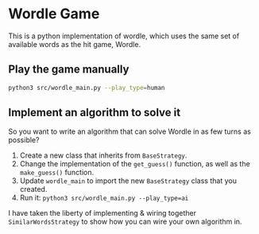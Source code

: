 # Wordle Game

This is a python implementation of wordle, which uses the same set of available words as the hit game, Wordle.

## Play the game manually

```bash
python3 src/wordle_main.py --play_type=human
```

## Implement an algorithm to solve it

So you want to write an algorithm that can solve Wordle in as few turns as possible?

1. Create a new class that inherits from `BaseStrategy`.
2. Change the implementation of the `get_guess()` function, as well as the `make_guess()` function.
3. Update `wordle_main` to import the new `BaseStrategy` class that you created.
4. Run it: `python3 src/wordle_main.py --play_type=ai`

I have taken the liberty of implementing & wiring together `SimilarWordsStrategy` to show how you can wire your own algorithm in.
